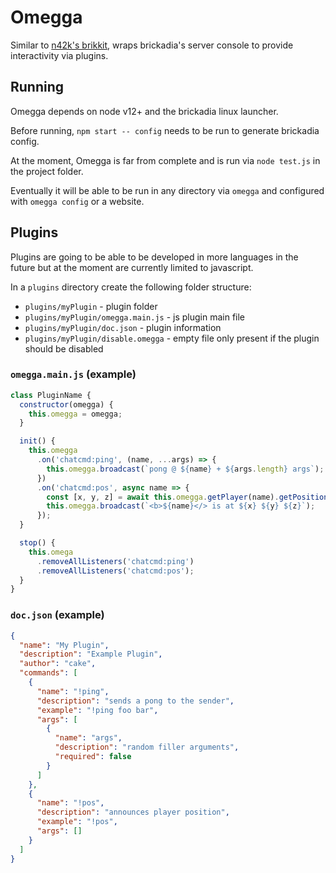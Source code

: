 # Omegga

Similar to [n42k's brikkit](https://github.com/n42k/brikkit), wraps brickadia's server console to provide interactivity via plugins.

## Running

Omegga depends on node v12+ and the brickadia linux launcher.

Before running, `npm start -- config` needs to be run to generate brickadia config.

At the moment, Omegga is far from complete and is run via `node test.js` in the project folder.

Eventually it will be able to be run in any directory via `omegga` and configured with `omegga config` or a website.

## Plugins

Plugins are going to be able to be developed in more languages in the future but at the moment are currently limited to javascript.

In a `plugins` directory create the following folder structure:

* `plugins/myPlugin` - plugin folder
* `plugins/myPlugin/omegga.main.js` - js plugin main file
* `plugins/myPlugin/doc.json` - plugin information
* `plugins/myPlugin/disable.omegga` - empty file only present if the plugin should be disabled

### `omegga.main.js` (example)

```javascript
class PluginName {
  constructor(omegga) {
    this.omegga = omegga;
  }

  init() {
    this.omegga
      .on('chatcmd:ping', (name, ...args) => {
        this.omegga.broadcast(`pong @ ${name} + ${args.length} args`);
      })
      .on('chatcmd:pos', async name => {
        const [x, y, z] = await this.omegga.getPlayer(name).getPosition();
        this.omegga.broadcast(`<b>${name}</> is at ${x} ${y} ${z}`);
      });
  }

  stop() {
    this.omega
      .removeAllListeners('chatcmd:ping')
      .removeAllListeners('chatcmd:pos');
  }
}
```

### `doc.json` (example)

```json
{
  "name": "My Plugin",
  "description": "Example Plugin",
  "author": "cake",
  "commands": [
    {
      "name": "!ping",
      "description": "sends a pong to the sender",
      "example": "!ping foo bar",
      "args": [
        {
          "name": "args",
          "description": "random filler arguments",
          "required": false
        }
      ]
    },
    {
      "name": "!pos",
      "description": "announces player position",
      "example": "!pos",
      "args": []
    }
  ]
}
```
